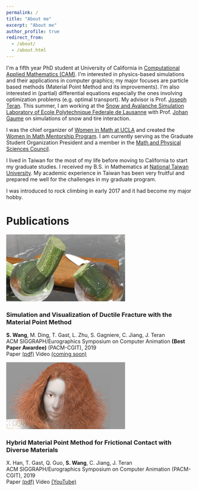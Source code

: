 ```yaml
---
permalink: /
title: "About me"
excerpt: "About me"
author_profile: true
redirect_from: 
  - /about/
  - /about.html
---
```


I'm a fifth year PhD student at University of California in [Computational Applied Mathematics (CAM)](https://www.math.ucla.edu/research/cam). I'm interested in physics-based simulations and their applications in computer graphics; my major focuses are particle based methods (Material Point Method and its improvements). I'm also interested in (partial) differential equations especially the ones involving optimization problems (e.g. optimal transport). My advisor is Prof. [Joseph Teran](https://www.math.ucla.edu/~jteran/). This summer, I am working at the [Snow and Avalanche Simulation Laboratory of Ecole Polytechnique Federale de Lausanne](https://www.epfl.ch/labs/slab/) with Prof. [Johan Gaume](https://people.epfl.ch/johan.gaume) on simulations of snow and tire interaction.

I was the chief organizer of [Women in Math at UCLA](https://www.math.ucla.edu/grad/women-in-math) and created the [Women In Math Mentorship Program](https://www.math.ucla.edu/grad/women-in-math-mentorship-program). I am currently serving as the Graduate Student Organization President and a member in the [Math and Physical Sciences Council](https://www.math.ucla.edu/~mpsc/math/).

I lived in Taiwan for the most of my life before moving to California to start my graduate studies. I received my B.S. in Mathematics at [National Taiwan University](http://www.math.ntu.edu.tw/en). My academic experience in Taiwan has been very fruitful and prepared me well for the challenges in my graduate program. 

I was introduced to rock climbing in early 2017 and it had become my major hobby.


Publications
======

![fracture](/images/fracture_cover.png)
### Simulation and Visualization of Ductile Fracture with the Material Point Method
**S. Wang**, M. Ding, T. Gast, L. Zhu, S. Gagniere, C. Jiang, J. Teran  
ACM SIGGRAPH/Eurographics Symposium on Computer Animation **(Best Paper Awardee)** (PACM-CGIT), 2019  
Paper [(pdf)](files/fracture_paper.pdf) Video [(coming soon)]()

![hybrid](/images/hybrid_cover.png)
### Hybrid Material Point Method for Frictional Contact with Diverse Materials
X. Han, T. Gast, Q. Guo, **S. Wang**, C. Jiang, J. Teran  
ACM SIGGRAPH/Eurographics Symposium on Computer Animation (PACM-CGIT), 2019  
Paper [(pdf)](files/hybrid_mpm_paper.pdf) Video [(YouTube)](https://www.youtube.com/watch?v=OQLYHusPAfw)


